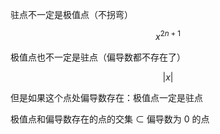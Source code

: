 驻点不一定是极值点（不拐弯）

$$
x^{2n+1}
$$

极值点也不一定是驻点（偏导数都不存在了）

$$
|x|
$$

但是如果这个点处偏导数存在：极值点一定是驻点

极值点和偏导数存在的点的交集 $\subset$ 偏导数为 0 的点

